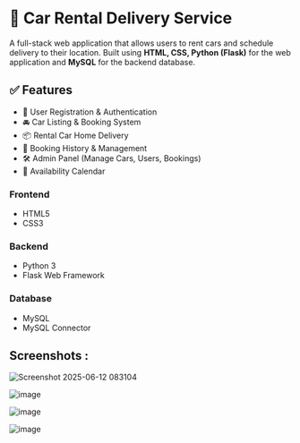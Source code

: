 # 🚗 Car Rental Delivery Service

A full-stack web application that allows users to rent cars and schedule delivery to their location. Built using **HTML, CSS, Python (Flask)** for the web application and **MySQL** for the backend database.


## ✅ Features

- 🔐 User Registration & Authentication  
- 🚘 Car Listing & Booking System  
- 📦 Rental Car Home Delivery  
- 🧾 Booking History & Management  
- 🛠 Admin Panel (Manage Cars, Users, Bookings)  
- 📅 Availability Calendar  

### Frontend
- HTML5
- CSS3

### Backend
- Python 3
- Flask Web Framework

### Database
- MySQL
- MySQL Connector

## Screenshots :
![Screenshot 2025-06-12 083104](https://github.com/user-attachments/assets/e4381eda-a51f-4fce-bb92-72cca079796e)

![image](https://github.com/user-attachments/assets/78eb469e-8f89-46b7-983f-956d1c2fc834)

![image](https://github.com/user-attachments/assets/50f85eb5-67db-4954-95ae-37018a1f3629)

![image](https://github.com/user-attachments/assets/4cb7417c-8a5d-4ba4-8c91-128e0e22748e)


